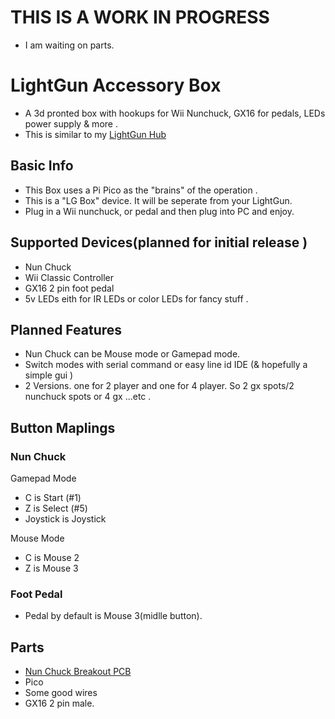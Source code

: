 # THIS IS A WORK IN PROGRESS 
- I am waiting on parts.


# LightGun Accessory Box
- A 3d pronted box with hookups for Wii Nunchuck, GX16 for pedals, LEDs power supply & more .
- This is similar to my [LightGun Hub](https://www.thingiverse.com/thing:6721341)

## Basic Info  
- This Box uses a Pi Pico as the "brains" of the operation .
- This is a "LG Box" device. It will be seperate from your LightGun. 
- Plug in a Wii nunchuck, or pedal and then plug into PC and enjoy.

## Supported Devices(planned for initial release ) 
- Nun Chuck
- Wii Classic Controller
- GX16 2 pin foot pedal
- 5v LEDs eith for IR LEDs or color LEDs for fancy stuff .

## Planned Features 
- Nun Chuck can be Mouse mode or Gamepad mode.
- Switch modes with serial command or easy line id IDE (& hopefully a simple gui )
- 2 Versions. one for 2 player and one for 4 player. So 2 gx spots/2 nunchuck spots  or 4 gx ...etc .


## Button Maplings 

  ### Nun Chuck 
  
  Gamepad Mode 
  - C is Start (#1)
  - Z is Select (#5)
  - Joystick is Joystick
    
  Mouse Mode
  - C is Mouse 2
  - Z is Mouse 3

  ### Foot Pedal
  - Pedal by default is Mouse 3(midlle button).

## Parts
- [Nun Chuck Breakout PCB](https://www.adafruit.com/product/4836)
- Pico
- Some good wires
- GX16 2 pin male.
  
